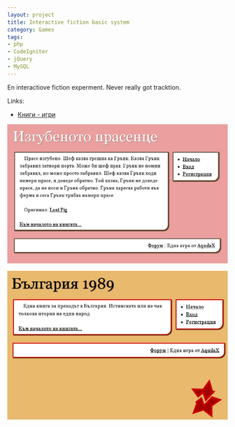 ```yaml
---
layout: project
title: Interactive fiction basic system
category: Games
tags:
- php
- CodeIgniter
- jQuery
- MySQL
---
```


En interactiove fiction experment. Never really got tracktion.


Links:

* [Книги - игри](http://knigi.igrii.com)

![Screenshot 1](/img/knigi.igrii.com_1.png)

![Screenshot 2](/img/knigi.igrii.com_2.png)

